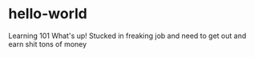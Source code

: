 # hello-world
Learning 101
What's up! Stucked in freaking job and need to get out and earn shit tons of money
